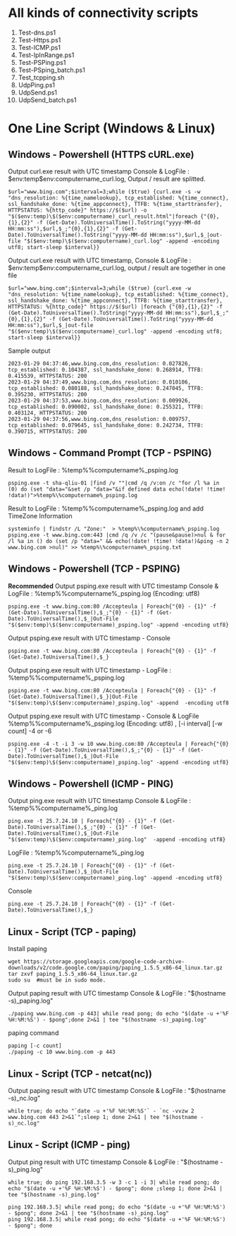 # All kinds of connectivity scripts

1. Test-dns.ps1
1. Test-Https.ps1
1. Test-ICMP.ps1
1. Test-IpInRange.ps1
1. Test-PSPing.ps1
1. Test-PSping_batch.ps1
1. Test_tcpping.sh
1. UdpPing.ps1
1. UdpSend.ps1
1. UdpSend_batch.ps1


# One Line Script (Windows & Linux)

## Windows - Powershell (HTTPS cURL.exe)

Output curl.exe result with UTC timestamp
Console & LogFile : $env:temp\$env:computername_curl.log, 
Output / result are splitted. 
```
$url="www.bing.com";$interval=3;while ($true) {curl.exe -s -w "dns_resolution: %{time_namelookup}, tcp_established: %{time_connect}, ssl_handshake_done: %{time_appconnect}, TTFB: %{time_starttransfer}, HTTPSTATUS: %{http_code}" https://$($url) -o "$($env:temp)\$($env:computername)_curl_result.html"|foreach {"{0},{1},{2}" -f (Get-Date).ToUniversalTime().ToString("yyyy-MM-dd HH:mm:ss"),$url,$_;"{0},{1},{2}" -f (Get-Date).ToUniversalTime().ToString("yyyy-MM-dd HH:mm:ss"),$url,$_|out-file "$($env:temp)\$($env:computername)_curl.log" -append -encoding utf8; start-sleep $interval}}
```
Output curl.exe result with UTC timestamp, 
Console & LogFile : $env:temp\$env:computername_curl.log, 
output / result are together in one file
```
$url="www.bing.com";$interval=3;while ($true) {curl.exe -w "dns_resolution: %{time_namelookup}, tcp_established: %{time_connect}, ssl_handshake_done: %{time_appconnect}, TTFB: %{time_starttransfer}, HTTPSTATUS: %{http_code}" https://$($url) |foreach {"{0},{1},{2}" -f (Get-Date).ToUniversalTime().ToString("yyyy-MM-dd HH:mm:ss"),$url,$_;"{0},{1},{2}" -f (Get-Date).ToUniversalTime().ToString("yyyy-MM-dd HH:mm:ss"),$url,$_|out-file "$($env:temp)\$($env:computername)_curl.log" -append -encoding utf8; start-sleep $interval}}

```

Sample output
```
2023-01-29 04:37:46,www.bing.com,dns_resolution: 0.027826, tcp_established: 0.104387, ssl_handshake_done: 0.268914, TTFB: 0.415539, HTTPSTATUS: 200
2023-01-29 04:37:49,www.bing.com,dns_resolution: 0.010106, tcp_established: 0.080188, ssl_handshake_done: 0.247045, TTFB: 0.395230, HTTPSTATUS: 200
2023-01-29 04:37:53,www.bing.com,dns_resolution: 0.009926, tcp_established: 0.090002, ssl_handshake_done: 0.255321, TTFB: 0.403124, HTTPSTATUS: 200
2023-01-29 04:37:56,www.bing.com,dns_resolution: 0.009757, tcp_established: 0.079645, ssl_handshake_done: 0.242734, TTFB: 0.390715, HTTPSTATUS: 200

```

## Windows - Command Prompt (TCP - PSPING)

Result to LogFile : %temp%\%computername%_psping.log
```
psping.exe -t sha-qliu-01 |find /v ""|cmd /q /v:on /c "for /l %a in (0) do (set "data="&set /p "data="&if defined data echo(!date! !time! !data!)">%temp%\%computername%_psping.log
```
Result to LogFile : %temp%\%computername%_psping.log and add TimeZone Information
```
systeminfo | findstr /L "Zone:"  > %temp%\%computername%_psping.log
psping.exe -t www.bing.com:443 |cmd /q /v /c "(pause&pause)>nul & for /l %a in () do (set /p "data=" && echo(!date! !time! !data!)&ping -n 2 www.bing.com >nul)" >> %temp%\%computername%_psping.txt
```

## Windows - Powershell (TCP - PSPING)

**Recommended** Output psping.exe result with UTC timestamp
Console & LogFile : %temp%\%computername%_psping.log (Encoding: utf8) 
```
psping.exe -t www.bing.com:80 /Accepteula | Foreach{"{0} - {1}" -f (Get-Date).ToUniversalTime(),$_;"{0} - {1}" -f (Get-Date).ToUniversalTime(),$_|Out-File "$($env:temp)\$($env:computername)_psping.log" -append -encoding utf8}
```

Output psping.exe result with UTC timestamp - Console 
```
psping.exe -t www.bing.com:80 /Accepteula | Foreach{"{0} - {1}" -f (Get-Date).ToUniversalTime(),$_}
```
Output psping.exe result with UTC timestamp - LogFile : %temp%\%computername%_psping.log
```
psping.exe -t www.bing.com:80 /Accepteula | Foreach{"{0} - {1}" -f (Get-Date).ToUniversalTime(),$_}|Out-File "$($env:temp)\$($env:computername)_psping.log" -append  -encoding utf8
```
Output psping.exe result with UTC timestamp - Console & LogFile %temp%\%computername%_psping.log (Encoding: utf8) , [-i interval] [-w count] -4 or -6
```
psping.exe -4 -t -i 3 -w 10 www.bing.com:80 /Accepteula | Foreach{"{0} - {1}" -f (Get-Date).ToUniversalTime(),$_;"{0} - {1}" -f (Get-Date).ToUniversalTime(),$_|Out-File "$($env:temp)\$($env:computername)_psping.log" -append -encoding utf8}
```

## Windows - Powershell (ICMP - PING)

Output ping.exe result with UTC timestamp 
Console & LogFile : %temp%\%computername%_ping.log
```
ping.exe -t 25.7.24.10 | Foreach{"{0} - {1}" -f (Get-Date).ToUniversalTime(),$_;"{0} - {1}" -f (Get-Date).ToUniversalTime(),$_|Out-File "$($env:temp)\$($env:computername)_ping.log"  -append -encoding utf8}
```
LogFile : %temp%\%computername%_ping.log
```
ping.exe -t 25.7.24.10 | Foreach{"{0} - {1}" -f (Get-Date).ToUniversalTime(),$_|Out-File "$($env:temp)\$($env:computername)_ping.log" -append -encoding utf8}
```
Console  
```
ping.exe -t 25.7.24.10 | Foreach{"{0} - {1}" -f (Get-Date).ToUniversalTime(),$_}
```

## Linux - Script (TCP - paping)

Install paping
```
wget https://storage.googleapis.com/google-code-archive-downloads/v2/code.google.com/paping/paping_1.5.5_x86-64_linux.tar.gz
tar zxvf paping_1.5.5_x86-64_linux.tar.gz
sudo su  #must be in sudo mode. 
```
Output paping result with UTC timestamp
Console & LogFile : "$(hostname -s)_paping.log"
```
./paping www.bing.com -p 443| while read pong; do echo "$(date -u +'%F %H:%M:%S') - $pong";done 2>&1 | tee "$(hostname -s)_paping.log"
```
paping command
```
paping [-c count]
./paping -c 10 www.bing.com -p 443 

```

## Linux - Script (TCP - netcat(nc))

Output paping result with UTC timestamp
Console & LogFile : "$(hostname -s)_nc.log"
```
while true; do echo "`date -u +'%F %H:%M:%S'` - `nc -vvzw 2 www.bing.com 443 2>&1`";sleep 1; done 2>&1 | tee "$(hostname -s)_nc.log"
```
## Linux - Script (ICMP - ping)

Output ping result with UTC timestamp
Console & LogFile : "$(hostname -s)_ping.log"
```
while true; do ping 192.168.3.5 -w 3 -c 1 -i 3| while read pong; do echo "$(date -u +'%F %H:%M:%S') - $pong"; done ;sleep 1; done 2>&1 | tee "$(hostname -s)_ping.log"
```
```
ping 192.168.3.5| while read pong; do echo "$(date -u +'%F %H:%M:%S') - $pong"; done 2>&1 | tee "$(hostname -s)_ping.log"
ping 192.168.3.5| while read pong; do echo "$(date -u +'%F %H:%M:%S') - $pong"; done 
```
